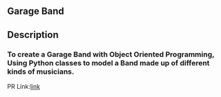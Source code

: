 ## Garage Band

## Description

### To create a Garage Band with Object Oriented Programming, Using Python classes to model a Band made up of different kinds of musicians.


PR Link:[link]()